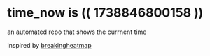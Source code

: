 # time_now is (( 1738846800158 ))

an automated repo that shows the currnent time

inspired by [breakingheatmap](https://github.com/breakingheatmap/breakingheatmap)